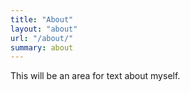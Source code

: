 ```yaml
---
title: "About"
layout: "about"
url: "/about/"
summary: about
---
```


This will be an area for text about myself.